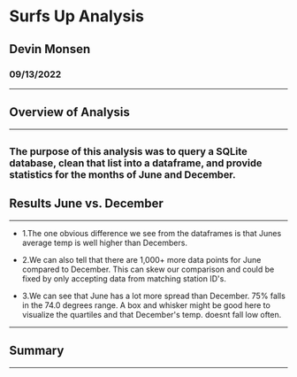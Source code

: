# Surfs Up Analysis
## Devin Monsen
### 09/13/2022
---
## Overview of Analysis ##
---
<sub>The purpose of this analysis was to query a SQLite database, clean that list into a dataframe, and provide statistics for the months of June and December.</sub>
---
## Results June vs. December ##
---
- 1.The one obvious difference we see from the dataframes is that Junes average temp is well higher than Decembers.

- 2.We can also tell that there are 1,000+ more data points for June compared to December. This can skew our comparison and could be fixed by only accepting data from matching station ID's.

- 3.We can see that June has a lot more spread than December. 75% falls in the 74.0 degrees range. A box and whisker might be good here to visualize the quartiles and that December's temp. doesnt fall low often.

---
## Summary ##
---


